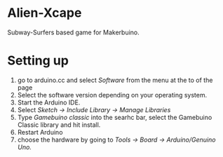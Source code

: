 # Alien-Xcape
Subway-Surfers based game for Makerbuino.

# Setting up
1. go to arduino.cc and select *Software* from the menu at the to of the page
2. Select the software version depending on your operating system.
3. Start the Arduino IDE.
4. Select *Sketch -> Include Library -> Manage Libraries*
5. Type *Gamebuino classic* into the searhc bar, select the Gamebuino Classic library and hit install.
6. Restart Arduino
7. choose the hardware by going to *Tools -> Board -> Arduino/Genuino Uno.*

